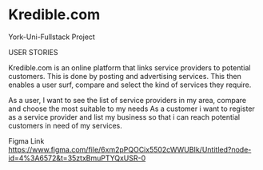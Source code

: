 # Kredible.com
York-Uni-Fullstack Project

USER STORIES

Kredible.com is an online platform that links service providers to potential customers. This is done by posting and advertising services. This then enables a user surf, compare and select the kind of services they require.

As a user, I want to see the list of service providers in my area, compare and choose the most suitable to my needs
As a customer i want to register as a service provider and list my business so that i can reach potential customers in need of my services. 

Figma Link https://www.figma.com/file/6xm2pPQOCix5502cWWUBIk/Untitled?node-id=4%3A6572&t=35ztxBmuPTYQxUSR-0
